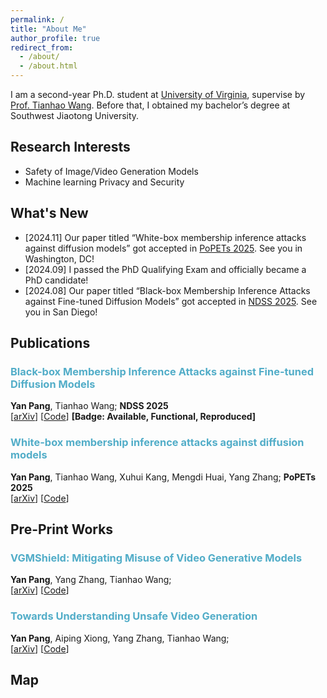 ```yaml
---
permalink: /
title: "About Me"
author_profile: true
redirect_from: 
  - /about/
  - /about.html
---
```


I am a second-year Ph.D. student at [University of Virginia]([https://cispa.de/](https://www.virginia.edu/)), supervise by [Prof. Tianhao Wang]([https://yangzhangalmo.github.io/](https://tianhao.wang/)). Before that, I obtained my bachelor’s degree at Southwest Jiaotong University.

## Research Interests

- Safety of Image/Video Generation Models
- Machine learning Privacy and Security

## What's New

- [2024.11] Our paper titled “White-box membership inference attacks against diffusion models” got accepted in [PoPETs 2025](https://petsymposium.org/cfp25.php). See you in Washington, DC!
- [2024.09] I passed the PhD Qualifying Exam and officially became a PhD candidate!
- [2024.08] Our paper titled “Black-box Membership Inference Attacks against Fine-tuned Diffusion Models” got accepted in [NDSS 2025](https://www.ndss-symposium.org/ndss2025/). See you in San Diego!

## Publications

### <span style="color:#52ADC8">Black-box Membership Inference Attacks against Fine-tuned Diffusion Models</span>
**Yan Pang**, Tianhao Wang; **NDSS 2025** \
[[arXiv](https://arxiv.org/abs/2312.08207)]
[[Code](https://github.com/py85252876/Reconstruction-based-Attack)]
**[Badge: Available, Functional, Reproduced]**

### <span style="color:#52ADC8">White-box membership inference attacks against diffusion models</span>
**Yan Pang**, Tianhao Wang, Xuhui Kang, Mengdi Huai, Yang Zhang; **PoPETs 2025** \
[[arXiv](https://arxiv.org/abs/2308.06405)]
[[Code](https://github.com/py85252876/GSA)]

## Pre-Print Works

### <span style="color:#52ADC8">VGMShield: Mitigating Misuse of Video Generative Models</span>
**Yan Pang**, Yang Zhang, Tianhao Wang; \
[[arXiv](https://arxiv.org/abs/2402.13126)]
[[Code](https://github.com/py85252876/MMVGM)]

### <span style="color:#52ADC8">Towards Understanding Unsafe Video Generation</span>
**Yan Pang**, Aiping Xiong, Yang Zhang, Tianhao Wang; \
[[arXiv](https://arxiv.org/abs/2407.12581)]
[[Code](https://github.com/py85252876/UVD)]

## Map

<div style="width: 25%; max-width: 300px; margin: auto; text-align: center;">
    <script type="text/javascript" id="clustrmaps" src="//clustrmaps.com/map_v2.js?d=kTMcfgVSl2wlhaC8eXnmS48wmgbERZvGUS8N-iCZAiY&cl=ffffff&w=a"></script>
</div>
